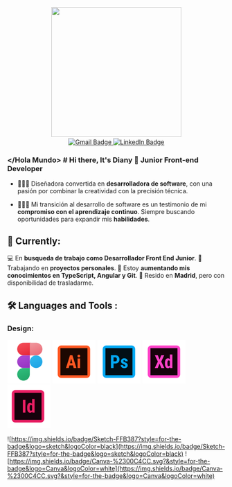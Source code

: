 <div  align="center">
  <img width="300" height="300" src="https://user-images.githubusercontent.com/113302094/211284885-f4291eef-88a6-48cb-a06e-28c3481a75b0.gif">
</div>

<div id="badges" align="center">
<a href="mailto:dianymartinez31@gmail.com" target="_blank">
    <img src="https://img.shields.io/badge/Gmail-D14836?style=for-the-badge&logo=gmail&logoColor=white" alt="Gmail Badge"/>
</a>

<a href="https://www.linkedin.com/in/diany-martinez" target="_blank">
    <img src="https://img.shields.io/badge/LinkedIn-purple?style=for-the-badge&logo=linkedin&logoColor=white" alt="LinkedIn Badge"/>
</a>
</div>



### </Hola Mundo> # Hi there, It's Diany 👋 Junior Front-end Developer


- 👩🏻‍💻 Diseñadora convertida en **desarrolladora de software**, con una pasión por combinar la creatividad con la precisión técnica.

- 👩🏻‍🎓 Mi transición al desarrollo de software es un testimonio de mi **compromiso con el aprendizaje continuo**. Siempre buscando oportunidades para expandir mis **habilidades**.



## 🎯 Currently:  

💻 En **busqueda de trabajo como Desarrollador Front End Junior**.
🌱 Trabajando en **proyectos personales**.
📓 Estoy **aumentando mis conocimientos en TypeScript, Angular y Git**. 
📍 Resido en **Madrid**, pero con disponibilidad de trasladarme.


## 🛠️ Languages and Tools :

### Design: 
![FIGMA](image.png)
![Adobe Illustrator](image-2.png)
![Adobe Photoshop](image-3.png)
![Adobe XD](image-4.png)
![Adobe Indesign](image-5.png)



![https://img.shields.io/badge/Sketch-FFB387?style=for-the-badge&logo=sketch&logoColor=black](https://img.shields.io/badge/Sketch-FFB387?style=for-the-badge&logo=sketch&logoColor=black)
![https://img.shields.io/badge/Canva-%2300C4CC.svg?&style=for-the-badge&logo=Canva&logoColor=white](https://img.shields.io/badge/Canva-%2300C4CC.svg?&style=for-the-badge&logo=Canva&logoColor=white)